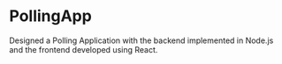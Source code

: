 # PollingApp
Designed a Polling Application with the backend implemented in Node.js and the frontend developed using React.
